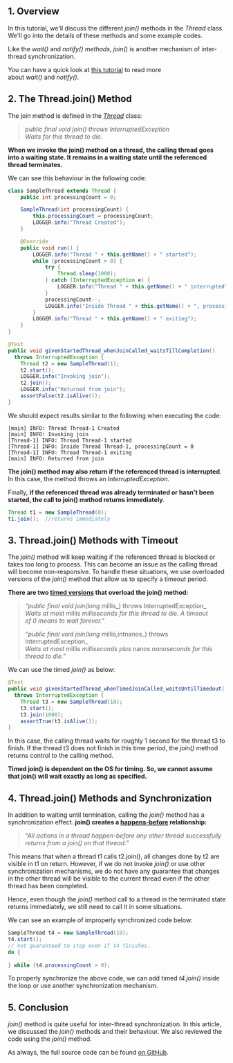 
## 1. Overview

In this tutorial, we'll discuss the different _join()_ methods in the _Thread_ class. We'll go into the details of these methods and some example codes.

Like the _wait()_ and _notify() methods_, _join()_ is another mechanism of inter-thread synchronization.

You can have a quick look at [this tutorial](https://www.baeldung.com/java-wait-notify) to read more about _wait()_ and _notify()_.

## 2. The Thread.join() Method

The join method is defined in the _[Thread](https://docs.oracle.com/en/java/javase/17/docs/api/java.base/java/lang/Thread.html#join())_ class:

> _public final void join() throws InterruptedException_  
> _Waits for this thread to die._

**When we invoke the join() method on a thread, the calling thread goes into a waiting state. It remains in a waiting state until the referenced thread terminates.**

We can see this behaviour in the following code:

```java
class SampleThread extends Thread {
    public int processingCount = 0;

    SampleThread(int processingCount) {
        this.processingCount = processingCount;
        LOGGER.info("Thread Created");
    }

    @Override
    public void run() {
        LOGGER.info("Thread " + this.getName() + " started");
        while (processingCount > 0) {
            try {
                Thread.sleep(1000);
            } catch (InterruptedException e) {
                LOGGER.info("Thread " + this.getName() + " interrupted");
            }
            processingCount--;
            LOGGER.info("Inside Thread " + this.getName() + ", processingCount = " + processingCount);
        }
        LOGGER.info("Thread " + this.getName() + " exiting");
    }
}

@Test
public void givenStartedThread_whenJoinCalled_waitsTillCompletion() 
  throws InterruptedException {
    Thread t2 = new SampleThread(1);
    t2.start();
    LOGGER.info("Invoking join");
    t2.join();
    LOGGER.info("Returned from join");
    assertFalse(t2.isAlive());
}
```

We should expect results similar to the following when executing the code:

```plaintext
[main] INFO: Thread Thread-1 Created
[main] INFO: Invoking join
[Thread-1] INFO: Thread Thread-1 started
[Thread-1] INFO: Inside Thread Thread-1, processingCount = 0
[Thread-1] INFO: Thread Thread-1 exiting
[main] INFO: Returned from join
```

**The join() method may also return if the referenced thread is interrupted**.  In this case, the method throws an _InterruptedException_.

Finally, **if the referenced thread was already terminated or hasn't been started, the call to join() method returns immediately**.

```java
Thread t1 = new SampleThread(0);
t1.join();  //returns immediately
```

## 3. Thread.join() Methods with Timeout

The _join()_ method will keep waiting if the referenced thread is blocked or takes too long to process. This can become an issue as the calling thread will become non-responsive. To handle these situations, we use overloaded versions of the _join()_ method that allow us to specify a timeout period.

**There are two [timed versions](https://docs.oracle.com/en/java/javase/19/docs/api/java.base/java/lang/Thread.html#join(long)) that overload the join() method:**

> _“public final void join(long_ millis_) throws InterruptedException_  
> _Waits at most_ millis _milliseconds for this thread to die. A timeout of 0 means to wait forever.”_
> 
> _“public final void join(long_ millis,intnanos_) throws InterruptedException_  
> _Waits at most_ millis _milliseconds plus_ nanos _nanoseconds for this thread to die.”_

We can use the timed _join()_ as below:

```java
@Test
public void givenStartedThread_whenTimedJoinCalled_waitsUntilTimedout()
  throws InterruptedException {
    Thread t3 = new SampleThread(10);
    t3.start();
    t3.join(1000);
    assertTrue(t3.isAlive());
}
```

In this case, the calling thread waits for roughly 1 second for the thread t3 to finish. If the thread t3 does not finish in this time period, the _join()_ method returns control to the calling method.

**Timed join() is dependent on the OS for timing. So, we cannot assume that join() will wait exactly as long as specified.**

## 4. Thread.join() Methods and Synchronization

In addition to waiting until termination, calling the _join()_ method has a synchronization effect. **join() creates a [happens-before](https://docs.oracle.com/javase/specs/jls/se8/html/jls-17.html#jls-17.4.5) relationship:**

> _“All actions in a thread happen-before any other thread successfully returns from a join() on that thread.”_

This means that when a thread t1 calls t2.join(), all changes done by t2 are visible in t1 on return. However, if we do not invoke _join()_ or use other synchronization mechanisms, we do not have any guarantee that changes in the other thread will be visible to the current thread even if the other thread has been completed.

Hence, even though the _join()_ method call to a thread in the terminated state returns immediately, we still need to call it in some situations.

We can see an example of improperly synchronized code below:

```java
SampleThread t4 = new SampleThread(10);
t4.start();
// not guaranteed to stop even if t4 finishes.
do {
       
} while (t4.processingCount > 0);
```

To properly synchronize the above code, we can add timed _t4.join()_ inside the loop or use another synchronization mechanism.

## 5. Conclusion

_join()_ method is quite useful for inter-thread synchronization. In this article, we discussed the _join()_ methods and their behaviour. We also reviewed the code using the _join()_ method.

As always, the full source code can be found [on GitHub](https://github.com/eugenp/tutorials/tree/master/core-java-modules/core-java-concurrency-simple).